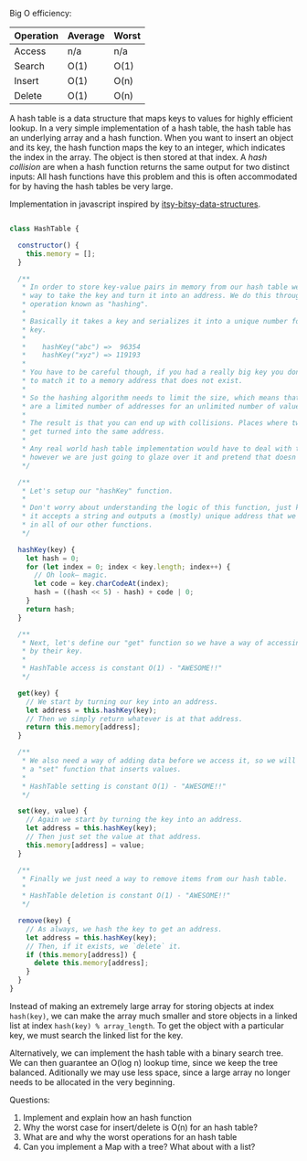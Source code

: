 Big O efficiency:

Operation | Average | Worst 
-------|---------|-------
Access | n/a     | n/a    
Search | O(1)    | O(1)  
Insert | O(1)    | O(n)  
Delete | O(1)    | O(n)  

A hash table is a data structure that maps keys to values for highly efficient lookup. In a very simple implementation of a hash table, the hash table has an underlying array and a hash function. When you want to insert an object and its key, the hash function maps the key to an integer, which indicates the index in the array. The object is then stored at that index.
A *hash collision* are when a hash function returns the same output for two distinct inputs: All hash functions have this problem and this is often accommodated for by having the hash tables be very large.

Implementation in javascript inspired by [itsy-bitsy-data-structures](https://github.com/thejameskyle/itsy-bitsy-data-structures).

```javascript

class HashTable {

  constructor() {
    this.memory = [];
  }

  /**
   * In order to store key-value pairs in memory from our hash table we need a
   * way to take the key and turn it into an address. We do this through an
   * operation known as "hashing".
   *
   * Basically it takes a key and serializes it into a unique number for that
   * key.
   *
   *    hashKey("abc") =>  96354
   *    hashKey("xyz") => 119193
   *
   * You have to be careful though, if you had a really big key you don't want
   * to match it to a memory address that does not exist.
   *
   * So the hashing algorithm needs to limit the size, which means that there
   * are a limited number of addresses for an unlimited number of values.
   *
   * The result is that you can end up with collisions. Places where two keys
   * get turned into the same address.
   *
   * Any real world hash table implementation would have to deal with this,
   * however we are just going to glaze over it and pretend that doesn't happen.
   */

  /**
   * Let's setup our "hashKey" function.
   *
   * Don't worry about understanding the logic of this function, just know that
   * it accepts a string and outputs a (mostly) unique address that we will use
   * in all of our other functions.
   */

  hashKey(key) {
    let hash = 0;
    for (let index = 0; index < key.length; index++) {
      // Oh look– magic.
      let code = key.charCodeAt(index);
      hash = ((hash << 5) - hash) + code | 0;
    }
    return hash;
  }

  /**
   * Next, let's define our "get" function so we have a way of accessing values
   * by their key.
   *
   * HashTable access is constant O(1) - "AWESOME!!"
   */

  get(key) {
    // We start by turning our key into an address.
    let address = this.hashKey(key);
    // Then we simply return whatever is at that address.
    return this.memory[address];
  }

  /**
   * We also need a way of adding data before we access it, so we will create
   * a "set" function that inserts values.
   *
   * HashTable setting is constant O(1) - "AWESOME!!"
   */

  set(key, value) {
    // Again we start by turning the key into an address.
    let address = this.hashKey(key);
    // Then just set the value at that address.
    this.memory[address] = value;
  }

  /**
   * Finally we just need a way to remove items from our hash table.
   *
   * HashTable deletion is constant O(1) - "AWESOME!!"
   */

  remove(key) {
    // As always, we hash the key to get an address.
    let address = this.hashKey(key);
    // Then, if it exists, we `delete` it.
    if (this.memory[address]) {
      delete this.memory[address];
    }
  }
}
```

Instead of making an extremely large array for storing objects at index `hash(key)`, we can make the array much smaller and store objects in a linked list at index `hash(key) % array_length`. To get the object with a particular key, we must search the linked list for the key.

Alternatively, we can implement the hash table with a binary search tree. We can then guarantee an O(log n) lookup time, since we keep the tree balanced. Aditionally we may use less space, since a large array no longer needs to be allocated in the very beginning.

Questions:
1. Implement and explain how an hash function
2. Why the worst case for insert/delete is O(n) for an hash table?
3. What are and why the worst operations for an hash table
4. Can you implement a Map with a tree? What about with a list?
